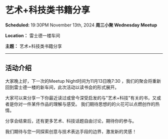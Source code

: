 # 艺术+科技类书籍分享

**Scheduled:** 19:30PM November 13th, 2024
**周三小聚 Wednesday Meetup**

**Location：** 雷士德一楼车间

**主题：** 艺术+科技类书籍分享

---

## 活动介绍

大家晚上好，下一次的Meetup Night时间为11月13日晚7:30 ，我们的聚会将重新回到雷士德一楼的新车间，此次活动以读书会的形式展开。

大家可以来分享一下你最近读过或曾今深受启发的与"艺术+科技"有关的书，又或者是你对一件某件作品的理解与感受。
我们期待思想的的火花可以点燃创作的热情。

分享会结束后，还有更多艺术、科技话题自由讨论，期待你的参与。

我们期待与您一同探索创意与技术表达手段的边界，激发新的灵感！